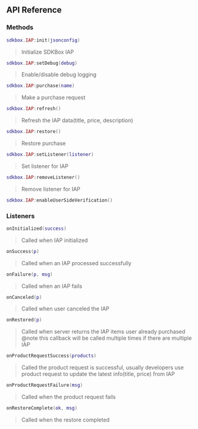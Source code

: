 ## API Reference

### Methods
```lua
sdkbox.IAP:init(jsonconfig)
```
> Initialize SDKBox IAP

```lua
sdkbox.IAP:setDebug(debug)
```
> Enable/disable debug logging

```lua
sdkbox.IAP:purchase(name)
```
> Make a purchase request

```lua
sdkbox.IAP:refresh()
```
> Refresh the IAP data(title, price, description)

```lua
sdkbox.IAP:restore()
```
> Restore purchase

```lua
sdkbox.IAP:setListener(listener)
```
> Set listener for IAP

```lua
sdkbox.IAP:removeListener()
```
> Remove listener for IAP

```lua
sdkbox.IAP:enableUserSideVerification()
```


### Listeners
```lua
onInitialized(success)
```
> Called when IAP initialized

```lua
onSuccess(p)
```
> Called when an IAP processed successfully

```lua
onFailure(p, msg)
```
> Called when an IAP fails

```lua
onCanceled(p)
```
> Called when user canceled the IAP

```lua
onRestored(p)
```
> Called when server returns the IAP items user already purchased
@note this callback will be called multiple times if there are multiple IAP

```lua
onProductRequestSuccess(products)
```
> Called the product request is successful, usually developers use product request to update the latest info(title, price) from IAP

```lua
onProductRequestFailure(msg)
```
> Called when the product request fails

```lua
onRestoreComplete(ok, msg)
```
> Called when the restore completed


